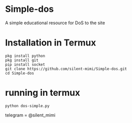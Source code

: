 # Simple-dos
A simple educational resource for DoS to the site


# Installation in Termux
```
pkg install python
pkg install git
pip install socket
git clone https://github.com/silent-mimi/Simple-dos.git
cd Simple-dos
```

# running in termux
```
python dos-simple.py
```

telegram = @silent_mimi

